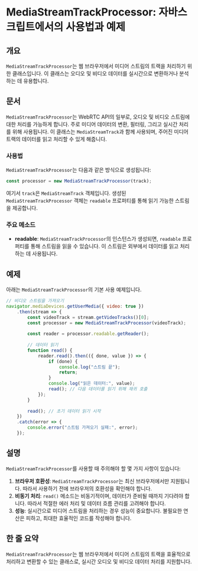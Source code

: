 <!--
Meta Description: # MediaStreamTrackProcessor: 자바스크립트에서의 사용법과 예제 ## 개요 `MediaStreamTrackProcessor`는 웹 브라우저에서 미디어 스트림의 트랙을 처리하기 위한 클래스입니다. 이 클래스는 오디오 및 비디오 데이터를 실시간으로 변환...
Meta Keywords: mediastreamtrackprocessor, 미디어, 합니다, 데이터, read
-->

# MediaStreamTrackProcessor: 자바스크립트에서의 사용법과 예제

## 개요
`MediaStreamTrackProcessor`는 웹 브라우저에서 미디어 스트림의 트랙을 처리하기 위한 클래스입니다. 이 클래스는 오디오 및 비디오 데이터를 실시간으로 변환하거나 분석하는 데 유용합니다. 

## 문서
`MediaStreamTrackProcessor`는 WebRTC API의 일부로, 오디오 및 비디오 스트림에 대한 처리를 가능하게 합니다. 주로 미디어 데이터의 변환, 필터링, 그리고 실시간 처리를 위해 사용됩니다. 이 클래스는 `MediaStreamTrack`과 함께 사용되며, 주어진 미디어 트랙의 데이터를 읽고 처리할 수 있게 해줍니다.

### 사용법
`MediaStreamTrackProcessor`는 다음과 같은 방식으로 생성됩니다:

```javascript
const processor = new MediaStreamTrackProcessor(track);
```

여기서 `track`은 `MediaStreamTrack` 객체입니다. 생성된 `MediaStreamTrackProcessor` 객체는 `readable` 프로퍼티를 통해 읽기 가능한 스트림을 제공합니다.

### 주요 메소드
- **readable**: `MediaStreamTrackProcessor`의 인스턴스가 생성되면, `readable` 프로퍼티를 통해 스트림을 읽을 수 있습니다. 이 스트림은 외부에서 데이터를 읽고 처리하는 데 사용됩니다.

## 예제
아래는 `MediaStreamTrackProcessor`의 기본 사용 예제입니다.

```javascript
// 비디오 스트림을 가져오기
navigator.mediaDevices.getUserMedia({ video: true })
    .then(stream => {
        const videoTrack = stream.getVideoTracks()[0];
        const processor = new MediaStreamTrackProcessor(videoTrack);
        
        const reader = processor.readable.getReader();
        
        // 데이터 읽기
        function read() {
            reader.read().then(({ done, value }) => {
                if (done) {
                    console.log("스트림 끝");
                    return;
                }
                console.log("읽은 데이터:", value);
                read(); // 다음 데이터를 읽기 위해 재귀 호출
            });
        }
        
        read(); // 초기 데이터 읽기 시작
    })
    .catch(error => {
        console.error("스트림 가져오기 실패:", error);
    });
```

## 설명
`MediaStreamTrackProcessor`를 사용할 때 주의해야 할 몇 가지 사항이 있습니다:

1. **브라우저 호환성**: `MediaStreamTrackProcessor`는 최신 브라우저에서만 지원됩니다. 따라서 사용하기 전에 브라우저의 호환성을 확인해야 합니다.
2. **비동기 처리**: `read()` 메소드는 비동기적이며, 데이터가 준비될 때까지 기다려야 합니다. 따라서 적절한 에러 처리 및 데이터 흐름 관리를 고려해야 합니다.
3. **성능**: 실시간으로 미디어 스트림을 처리하는 경우 성능이 중요합니다. 불필요한 연산은 피하고, 최대한 효율적인 코드를 작성해야 합니다.

## 한 줄 요약
`MediaStreamTrackProcessor`는 웹 브라우저에서 미디어 스트림의 트랙을 효율적으로 처리하고 변환할 수 있는 클래스로, 실시간 오디오 및 비디오 데이터 처리를 지원합니다.